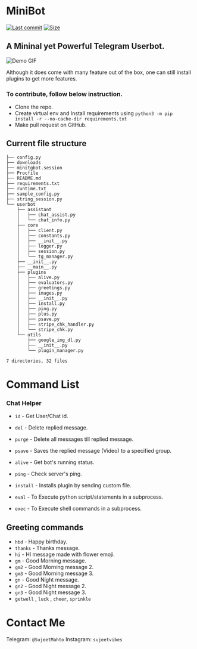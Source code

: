 # MiniBot

[![Last commit](https://img.shields.io/github/last-commit/MahtoSujeet/miniuserbot?&logo=github)](https://github.com/MahtoSujeet/miniuserbot)
[![Size](https://img.shields.io/github/repo-size/MahtoSujeet/miniuserbot?color=green)](https://github.com/MahtoSujeet/miniuserbot)

## A Mininal yet Powerful Telegram Userbot.

![Demo GIF](./assets/demo.gif)

Although it does come with many feature out of the box, one can still install plugins
to get more features.


### To contribute, follow below instruction.

* Clone the repo.
* Create virtual env and Install requirements using `python3 -m pip install -r --no-cache-dir requirements.txt`
* Make pull request on GitHub.

## Current file structure

```
├── config.py
├── downloads
├── minitgbot.session
├── Procfile
├── README.md
├── requirements.txt
├── runtime.txt
├── sample_config.py
├── string_session.py
└── userbot
    ├── assistant
    │   ├── chat_assist.py
    │   └── chat_info.py
    ├── core
    │   ├── client.py
    │   ├── constants.py
    │   ├── __init__.py
    │   ├── logger.py
    │   ├── session.py
    │   └── tg_manager.py
    ├── __init__.py
    ├── __main__.py
    ├── plugins
    │   ├── alive.py
    │   ├── evaluators.py
    │   ├── greetings.py
    │   ├── images.py
    │   ├── __init__.py
    │   ├── install.py
    │   ├── ping.py
    │   ├── plus.py
    │   ├── psave.py
    │   ├── stripe_chk_handler.py
    │   └── stripe_chk.py
    └── utils
        ├── google_img_dl.py
        ├── __init__.py
        └── plugin_manager.py

7 directories, 32 files
```

# Command List 
### Chat Helper
* `id` - Get User/Chat id.
* `del` - Delete replied message.
* `purge` - Delete all messages till replied message.
* `psave` - Saves the replied message (Video) to a specified group.

* `alive` - Get bot's running status.
* `ping` - Check server's ping.
* `install` - Installs plugin by sending custom file.

* `eval` - To Execute python script/statements in a subprocess.
* `exec` - To Execute shell commands in a subprocess.

## Greeting commands
* `hbd` - Happy birthday.
* `thanks` - Thanks message.
* `hi` - HI message made with flower emoji.
* `gm` - Good Morning message.
* `gm2` - Good Morning message 2.
* `gm3` - Good Morning message 3.
* `gn` - Good Night message.
* `gn2` - Good Night message 2.
* `gn3` - Good Night message 3.
* `getwell` , `luck` , `cheer`, `sprinkle`



# Contact Me
Telegram: `@SujeetMahto`
Instagram: `sujeetvibes`
